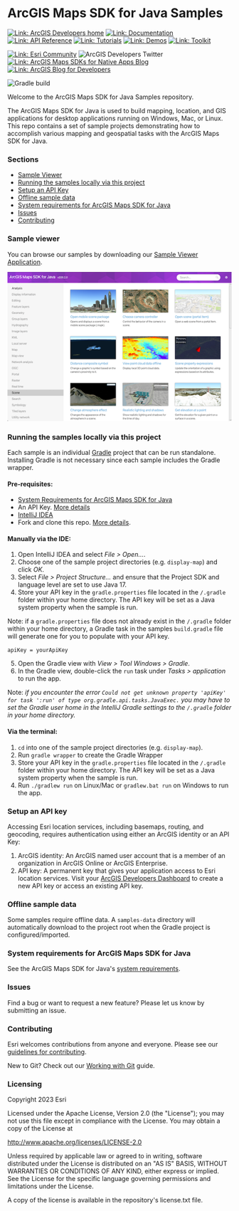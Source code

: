 # ArcGIS Maps SDK for Java Samples

[![Link: ArcGIS Developers home](https://img.shields.io/badge/ArcGIS%20Developers%20Home-633b9b?style=flat-square)](https://developers.arcgis.com)
[![Link: Documentation](https://img.shields.io/badge/Documentation-633b9b?style=flat-square)](https://developers.arcgis.com/java/)
[![Link: API Reference](https://img.shields.io/badge/API%20Reference-633b9b?style=flat-square)](https://developers.arcgis.com/java/api-reference/reference/index.html)
[![Link: Tutorials](https://img.shields.io/badge/Tutorials-633b9b?style=flat-square)](https://developers.arcgis.com/documentation/mapping-apis-and-services/tutorials/)
[![Link: Demos](https://img.shields.io/badge/Demos-633b9b?style=flat-square)](https://github.com/Esri/arcgis-runtime-java-demos)
[![Link: Toolkit](https://img.shields.io/badge/Toolkit-633b9b?style=flat-square)](https://github.com/Esri/arcgis-runtime-toolkit-java)

[![Link: Esri Community](https://img.shields.io/badge/Esri%20Community%20Questions-2d2670?style=flat-square)](https://community.esri.com/t5/arcgis-runtime-sdk-for-java-questions/bd-p/arcgis-runtime-sdk-for-java-questions)
![ArcGIS Developers Twitter](https://img.shields.io/twitter/url?label=ArcGIS%20Developers&logoColor=2d2670&url=https%3A%2F%2Ftwitter.com%2FArcGISDevs)
[![Link: ArcGIS Maps SDKs for Native Apps Blog](https://img.shields.io/badge/ArcGIS%20Runtime%20SDKS%20Blog-2d2670?style=flat-square)](https://community.esri.com/t5/arcgis-runtime-sdks-blog/bg-p/arcgis-runtime-sdks-blog)
[![Link: ArcGIS Blog for Developers](https://img.shields.io/badge/ArcGIS%20Blog%20for%20Developers-2d2670?style=flat-square)](https://www.esri.com/arcgis-blog/developers/)

![Gradle build](https://github.com/Esri/arcgis-runtime-samples-java/workflows/Java%20CI%20with%20Gradle/badge.svg)

Welcome to the ArcGIS Maps SDK for Java Samples repository.

The ArcGIS Maps SDK for Java is used to build mapping, location, and GIS applications for desktop applications running on Windows, Mac, or Linux. This repo contains a set of sample projects demonstrating how to accomplish various mapping and geospatial tasks with the ArcGIS Maps SDK for Java.

### Sections
* [Sample Viewer](#sample-viewer)
* [Running the samples locally via this project](#running-the-samples-locally-via-this-project)
* [Setup an API Key](#setup-an-api-key)
* [Offline sample data](#offline-sample-data)
* [System requirements for ArcGIS Maps SDK for Java](#system-requirements-for-arcgis-maps-sdk-for-java)
* [Issues](#issues)
* [Contributing](#contributing)

### Sample viewer
You can browse our samples by downloading our [Sample Viewer Application](https://arcgisruntime.maps.arcgis.com/home/item.html?id=d34b33f673134862bdb414814d9fbd0a).

![Java Sample Viewer](sample-viewer.png)

### Running the samples locally via this project
Each sample is an individual [Gradle](https://docs.gradle.org/current/userguide/userguide.html) project that can be run standalone. Installing Gradle is not necessary since each sample includes the Gradle wrapper.

#### Pre-requisites:

* [System Requirements for ArcGIS Maps SDK for Java](#system-requirements-for-arcgis-maps-sdk-for-java)
* An API Key. [More details](#setup-an-api-key)
* [IntelliJ IDEA](https://www.jetbrains.com/idea/)
* Fork and clone this repo. [More details](WorkingWithGit.md).

#### Manually via the IDE:

1. Open IntelliJ IDEA and select _File > Open..._.
2. Choose one of the sample project directories (e.g. `display-map`) and click _OK_.
3. Select _File > Project Structure..._ and ensure that the Project SDK and language level are set to use Java 17.
4. Store your API key in the `gradle.properties` file located in the `/.gradle` folder within your home directory. The API key will be set as a Java system property when the sample is run.

Note: if a `gradle.properties` file does not already exist in the `/.gradle` folder within your home directory, a Gradle task in the samples `build.gradle` file will generate one for you to populate with your API key.
   ```
   apiKey = yourApiKey
   ```

5. Open the Gradle view with _View > Tool Windows > Gradle_.
6. In the Gradle view, double-click the `run` task under _Tasks > application_ to run the app.

Note: *if you encounter the error `Could not get unknown property 'apiKey' for task ':run' of type org.gradle.api.tasks.JavaExec.` you may have to set the Gradle user home in the IntelliJ Gradle settings to the `/.gradle` folder in your home directory.*

#### Via the terminal:

1. `cd` into one of the sample project directories (e.g. `display-map`).
2. Run `gradle wrapper` to create the Gradle Wrapper
3. Store your API key in the `gradle.properties` file located in the `/.gradle` folder within your home directory. The API key will be set as a Java system property when the sample is run.
4. Run `./gradlew run` on Linux/Mac or `gradlew.bat run` on Windows to run the app.

### Setup an API key
Accessing Esri location services, including basemaps, routing, and geocoding, requires authentication using either an ArcGIS identity or an API Key:
1. ArcGIS identity: An ArcGIS named user account that is a member of an organization in ArcGIS Online or ArcGIS Enterprise.
2. API key: A permanent key that gives your application access to Esri location services. Visit your [ArcGIS Developers Dashboard](https://developers.arcgis.com/dashboard) to create a new API key or access an existing API key.

### Offline sample data
Some samples require offline data. A `samples-data` directory will automatically download to the project root when the Gradle project is configured/imported.

### System requirements for ArcGIS Maps SDK for Java

See the ArcGIS Maps SDK for Java's [system requirements](https://developers.arcgis.com/java/reference/system-requirements/).

### Issues

Find a bug or want to request a new feature?  Please let us know by submitting an issue.

### Contributing

Esri welcomes contributions from anyone and everyone. Please see our [guidelines for contributing](https://github.com/esri/contributing).

New to Git? Check out our [Working with Git](WorkingWithGit.md) guide.

### Licensing

Copyright 2023 Esri

Licensed under the Apache License, Version 2.0 (the "License"); you may not
use this file except in compliance with the License. You may obtain a copy
of the License at

http://www.apache.org/licenses/LICENSE-2.0

Unless required by applicable law or agreed to in writing, software
distributed under the License is distributed on an "AS IS" BASIS, WITHOUT
WARRANTIES OR CONDITIONS OF ANY KIND, either express or implied. See the
License for the specific language governing permissions and limitations
under the License.

A copy of the license is available in the repository's license.txt file.
